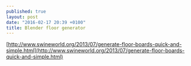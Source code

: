 ```yaml
---
published: true
layout: post
date: "2016-02-17 20:39 +0100"
title: Blender floor generator
---
```


[http://www.swineworld.org/2013/07/generate-floor-boards-quick-and-simple.html](http://www.swineworld.org/2013/07/generate-floor-boards-quick-and-simple.html)
